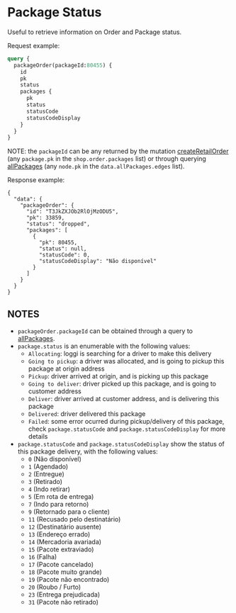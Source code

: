 # Package Status

Useful to retrieve information on Order and Package status.

Request example:

```graphql
query {
  packageOrder(packageId:80455) {
    id
    pk
    status
    packages {
      pk
      status
      statusCode
      statusCodeDisplay
    }
  }
}
```

NOTE: the ```packageId``` can be any returned by the mutation [createRetailOrder](/presto/create-retail-order) (any ```package.pk``` in the ```shop.order.packages``` list) or through querying [allPackages](/presto/all-packages) (any ```node.pk``` in the ```data.allPackages.edges``` list).

Response example:

```
{
  "data": {
    "packageOrder": {
      "id": "T3JkZXJOb2RlOjMzODU5",
      "pk": 33859,
      "status": "dropped",
      "packages": [
        {
          "pk": 80455,
          "status": null,
          "statusCode": 0,
          "statusCodeDisplay": "Não disponível"
        }
      ]
    }
  }
}
```

## NOTES

- ```packageOrder.packageId``` can be obtained through a query to [allPackages](/presto/all-packages).
- ```package.status``` is an enumerable with the following values:
  - ```Allocating```: loggi is searching for a driver to make this delivery
  - ```Going to pickup```: a driver was allocated, and is going to pickup this package at origin address
  - ```Pickup```: driver arrived at origin, and is picking up this package
  - ```Going to deliver```: driver picked up this package, and is going to customer address
  - ```Deliver```: driver arrived at customer address, and is delivering this package
  - ```Delivered```: driver delivered this package
  - ```Failed```: some error ocurred during pickup/delivery of this package, check ```package.statusCode``` and ```package.statusCodeDisplay``` for more details
- ```package.statusCode``` and ```package.statusCodeDisplay``` show the status of this package delivery, with the following values:
  - ```0``` (Não disponível)
  - ```1``` (Agendado)
  - ```2``` (Entregue)
  - ```3``` (Retirado)
  - ```4``` (Indo retirar)
  - ```5``` (Em rota de entrega)
  - ```7``` (Indo para retorno)
  - ```9``` (Retornado para o cliente)
  - ```11``` (Recusado pelo destinatário)
  - ```12``` (Destinatário ausente)
  - ```13``` (Endereço errado)
  - ```14``` (Mercadoria avariada)
  - ```15``` (Pacote extraviado)
  - ```16``` (Falha)
  - ```17``` (Pacote cancelado)
  - ```18``` (Pacote muito grande)
  - ```19``` (Pacote não encontrado)
  - ```20``` (Roubo / Furto)
  - ```23``` (Entrega prejudicada)
  - ```31``` (Pacote não retirado)